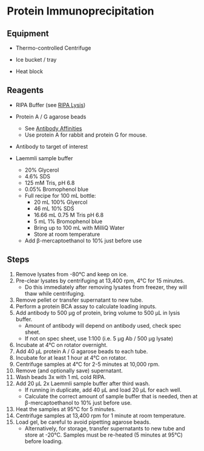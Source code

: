 # Protein Immunoprecipitation

## Equipment

* Thermo-controlled Centrifuge

* Ice bucket / tray

* Heat block

## Reagents

* RIPA Buffer (see [RIPA Lysis](ripa_lysis.md))

* Protein A / G agarose beads
    * See [Antibody Affinities](https://www.neb.com/tools-and-resources/selection-charts/affinity-of-protein-ag-for-igg-types-from-different-species)
    * Use protein A for rabbit and protein G for mouse.

* Antibody to target of interest

* Laemmli sample buffer
    * 20% Glycerol
    * 4.6% SDS
    * 125 mM Tris, pH 6.8
    * 0.05% Bromophenol blue
    * Full recipe for 100 mL bottle:
        * 20 mL 100% Glyercol
        * 46 mL 10% SDS
        * 16.66 mL 0.75 M Tris pH 6.8
        * 5 mL 1% Bromophenol blue
        * Bring up to 100 mL with MilliQ Water
        * Store at room temperature
    * Add β-mercaptoethanol to 10% just before use

## Steps

1. Remove lysates from -80°C and keep on ice.
2. Pre-clear lysates by centrifuging at 13,400 rpm, 4°C for 15 minutes.
    * Do this immediately after removing lysates from freezer, they will thaw
      while centrifuging.
3. Remove pellet or transfer supernatant to new tube.
4. Perform a protein BCA assay to calculate loading inputs.
5. Add antibody to 500 μg of protein, bring volume to 500 μL in lysis buffer.
    * Amount of antibody will depend on antibody used, check spec sheet.
    * If not on spec sheet, use 1:100 (i.e. 5 μg Ab / 500 μg lysate)
6. Incubate at 4°C on rotator overnight.
7. Add 40 μL protein A / G agarose beads to each tube.
8. Incubate for at least 1 hour at 4°C on rotator.
9. Centrifuge samples at 4°C for 2-5 minutes at 10,000 rpm.
10. Remove (and optionally save) supernatant.
11. Wash beads 3x with 1 mL cold RIPA.
12. Add 20 μL 2x Laemmli sample buffer after third wash.
    * If running in duplicate, add 40 μL and load 20 μL for each well.
    * Calculate the correct amount of sample buffer that is needed, then at
      β-mercaptoethanol to 10% just before use.
13. Heat the samples at 95°C for 5 minutes.
14. Centrifuge samples at 13,400 rpm for 1 minute at room temperature.
15. Load gel, be careful to avoid pipetting agarose beads.
    * Alternatively, for storage, transfer supernatants to new tube and store at
      -20°C. Samples must be re-heated (5 minutes at 95°C) before loading.
